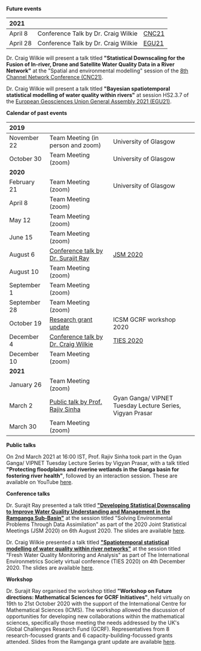 
**Future events**

| 2021        |             |               |
| :---        |    :----  |          :--- |
| April 8 | Conference Talk by Dr. Craig Wilkie | [CNC21](https://cnc21.sciencesconf.org/) |
| April 28 | Conference Talk by Dr. Craig Wilkie | [EGU21](https://www.egu21.eu/) |

Dr. Craig Wilkie will present a talk titled **"Statistical Downscaling for the Fusion of In-river, Drone and Satellite Water Quality Data in a River Network"** at the "Spatial and environmental modelling" session of the [8th Channel Network Conference (CNC21)](https://cnc21.sciencesconf.org/).

Dr. Craig Wilkie will present a talk titled **"Bayesian spatiotemporal statistical modelling of water quality within rivers"** at session HS2.3.7 of the [European Geosciences Union General Assembly 2021 (EGU21)](https://www.egu21.eu/).

**Calendar of past events**

| 2019        |             |               |
| :---        |    :----  |          :--- |
| November 22 | Team Meeting (in person and zoom)       | University of Glasgow|
| October 30   | Team Meeting (zoom)       |  University of Glasgow     |
| **2020**        |             |               |
| February 21 | Team Meeting (zoom) | University of Glasgow |
| April 8 | Team Meeting (zoom) | |
| May 12 | Team Meeting (zoom) | |
| June 15 | Team Meeting (zoom) | |
| August 6 | [Conference talk by Dr. Surajit Ray](https://github.com/surajitstat/ramganga/files/6249888/JSM2020_slides.pdf) | [JSM 2020](https://ww2.amstat.org/meetings/jsm/2020/onlineprogram/AbstractDetails.cfm?abstractid=309219) |
| August 10 | Team Meeting (zoom) | |
| September 1 | Team Meeting (zoom) | |
| September 28 | Team Meeting (zoom) | |
| October 19 | [Research grant update](https://github.com/surajitstat/ramganga/files/6249958/grant_update_Ramganga.pdf) | ICSM GCRF workshop 2020 |
| December 4 | [Conference talk by Dr. Craig Wilkie](https://github.com/surajitstat/ramganga/files/6249867/TIES2020_slides.pdf) | [TIES 2020](http://environmetrics.org/vc2020_program.html) |
| December 10 | Team Meeting (zoom) | |
| **2021**        |             |               |
| January 26 | Team Meeting (zoom) | |
| March 2 | [Public talk by Prof. Rajiv Sinha](https://www.youtube.com/watch?v=8Uz5tVF0dxg) | Gyan Ganga/ VIPNET Tuesday Lecture Series, Vigyan Prasar |
| March 30 | Team Meeting (zoom) | |

**Public talks**

On 2nd March 2021 at 16:00 IST, Prof. Rajiv Sinha took part in the Gyan Ganga/ VIPNET Tuesday Lecture Series by Vigyan Prasar, with a talk titled **"Protecting floodplains and riverine wetlands in the Ganga basin for fostering river health"**, followed by an interaction session. These are available on YouTube [here](https://www.youtube.com/watch?v=8Uz5tVF0dxg).

**Conference talks**

Dr. Surajit Ray presented a talk titled [**"Developing Statistical Downscaling to Improve Water Quality Understanding and Management in the Ramganga Sub-Basin"**](https://ww2.amstat.org/meetings/jsm/2020/onlineprogram/AbstractDetails.cfm?abstractid=309219) at the session titled "Solving Environmental Problems Through Data Assimilation" as part of the 2020 Joint Statistical Meetings (JSM 2020) on 6th August 2020. The slides are available [here](https://github.com/surajitstat/ramganga/files/6249888/JSM2020_slides.pdf).

Dr. Craig Wilkie presented a talk titled [**"Spatiotemporal statistical modelling of water quality within river networks"**](http://environmetrics.org/vc2020_program.html) at the session titled "Fresh Water Quality Monitoring and Analysis" as part of The International Environmetrics Society virtual conference (TIES 2020) on 4th December 2020. The slides are available [here](https://github.com/surajitstat/ramganga/files/6249867/TIES2020_slides.pdf).

**Workshop**

Dr. Surajit Ray organised the workshop titled **"Workshop on Future directions: Mathematical Sciences for GCRF Initiatives"**, held virtually on 19th to 21st October 2020 with the support of the International Centre for Mathematical Sciences (ICMS). The workshop allowed the discussion of opportunities for developing new collaborations within the mathematical sciences, specifically those meeting the needs addressed by the UK's Global Challenges Research Fund (GCRF). Representatives from 8 research-focussed grants and 6 capacity-building-focussed grants attended. Slides from the Ramganga grant update are available [here](https://github.com/surajitstat/ramganga/files/6249958/grant_update_Ramganga.pdf).
